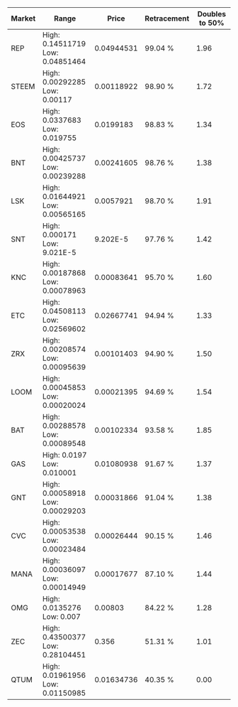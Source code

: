 | Market | Range | Price| Retracement | Doubles to 50% |
| --- | --- | --- | --- | --- |
| REP | High: 0.14511719<br />Low: 0.04851464 | 0.04944531 | 99.04 % | 1.96 |
| STEEM | High: 0.00292285<br />Low: 0.00117 | 0.00118922 | 98.90 % | 1.72 |
| EOS | High: 0.0337683<br />Low: 0.019755 | 0.0199183 | 98.83 % | 1.34 |
| BNT | High: 0.00425737<br />Low: 0.00239288 | 0.00241605 | 98.76 % | 1.38 |
| LSK | High: 0.01644921<br />Low: 0.00565165 | 0.0057921 | 98.70 % | 1.91 |
| SNT | High: 0.000171<br />Low: 9.021E-5 | 9.202E-5 | 97.76 % | 1.42 |
| KNC | High: 0.00187868<br />Low: 0.00078963 | 0.00083641 | 95.70 % | 1.60 |
| ETC | High: 0.04508113<br />Low: 0.02569602 | 0.02667741 | 94.94 % | 1.33 |
| ZRX | High: 0.00208574<br />Low: 0.00095639 | 0.00101403 | 94.90 % | 1.50 |
| LOOM | High: 0.00045853<br />Low: 0.00020024 | 0.00021395 | 94.69 % | 1.54 |
| BAT | High: 0.00288578<br />Low: 0.00089548 | 0.00102334 | 93.58 % | 1.85 |
| GAS | High: 0.0197<br />Low: 0.010001 | 0.01080938 | 91.67 % | 1.37 |
| GNT | High: 0.00058918<br />Low: 0.00029203 | 0.00031866 | 91.04 % | 1.38 |
| CVC | High: 0.00053538<br />Low: 0.00023484 | 0.00026444 | 90.15 % | 1.46 |
| MANA | High: 0.00036097<br />Low: 0.00014949 | 0.00017677 | 87.10 % | 1.44 |
| OMG | High: 0.0135276<br />Low: 0.007 | 0.00803 | 84.22 % | 1.28 |
| ZEC | High: 0.43500377<br />Low: 0.28104451 | 0.356 | 51.31 % | 1.01 |
| QTUM | High: 0.01961956<br />Low: 0.01150985 | 0.01634736 | 40.35 % | 0.00 |
